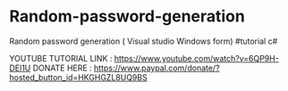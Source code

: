 # Random-password-generation
Random password generation ( Visual studio Windows form) #tutorial c#

YOUTUBE TUTORIAL LINK : https://www.youtube.com/watch?v=6QP9H-DEl1U
DONATE HERE : https://www.paypal.com/donate/?hosted_button_id=HKGHGZL8UQ9BS
